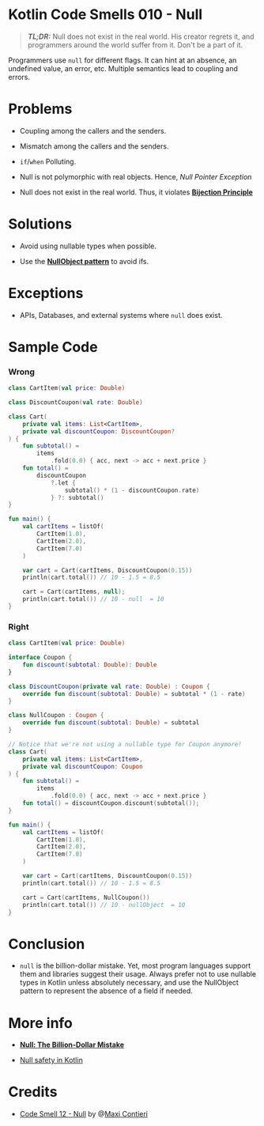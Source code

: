 # Kotlin Code Smells 010 - Null

> ***TL;DR:*** Null does not exist in the real world. His creator regrets it, and programmers around the world suffer from it. Don't be a part of it.

Programmers use `null` for different flags. It can hint at an absence, an undefined value, an error, etc. Multiple semantics lead to coupling and errors.

# Problems

*   Coupling among the callers and the senders.
    
*   Mismatch among the callers and the senders.
    
*   `if`/`when` Polluting.
    
*   Null is not polymorphic with real objects. Hence, *Null Pointer Exception*
    
*   Null does not exist in the real world. Thus, it violates [**Bijection Principle**](https://maximilianocontieri.com/the-one-and-only-software-design-principle)
    

# Solutions

*   Avoid using nullable types when possible.
    
*   Use the [**NullObject pattern**](https://en.wikipedia.org/wiki/Null_object_pattern) to avoid ifs.
    

# Exceptions

*   APIs, Databases, and external systems where `null` does exist.
    

# **Sample Code**

### Wrong

```kotlin
class CartItem(val price: Double)

class DiscountCoupon(val rate: Double)

class Cart(
    private val items: List<CartItem>,
    private val discountCoupon: DiscountCoupon?
) {
    fun subtotal() = 
        items
            .fold(0.0) { acc, next -> acc + next.price }
    fun total() =
        discountCoupon
            ?.let {
                subtotal() * (1 - discountCoupon.rate)
            } ?: subtotal()
}

fun main() {
    val cartItems = listOf(
        CartItem(1.0),
        CartItem(2.0),
        CartItem(7.0)
    )

    var cart = Cart(cartItems, DiscountCoupon(0.15))
    println(cart.total()) // 10 - 1.5 = 8.5

    cart = Cart(cartItems, null);
    println(cart.total()) // 10 - null  = 10
}
```

### Right

```kotlin
class CartItem(val price: Double)

interface Coupon {
    fun discount(subtotal: Double): Double
}

class DiscountCoupon(private val rate: Double) : Coupon {
    override fun discount(subtotal: Double) = subtotal * (1 - rate)
}

class NullCoupon : Coupon {
    override fun discount(subtotal: Double) = subtotal
}

// Notice that we're not using a nullable type for Coupon anymore!
class Cart(
    private val items: List<CartItem>,
    private val discountCoupon: Coupon
) {
    fun subtotal() =
        items
            .fold(0.0) { acc, next -> acc + next.price }
    fun total() = discountCoupon.discount(subtotal());
}

fun main() {
    val cartItems = listOf(
        CartItem(1.0),
        CartItem(2.0),
        CartItem(7.0)
    )

    var cart = Cart(cartItems, DiscountCoupon(0.15))
    println(cart.total()) // 10 - 1.5 = 8.5

    cart = Cart(cartItems, NullCoupon())
    println(cart.total()) // 10 - nullObject  = 10
}
```

# Conclusion

*   `null` is the billion-dollar mistake. Yet, most program languages support them and libraries suggest their usage. Always prefer not to use nullable types in Kotlin unless absolutely necessary, and use the NullObject pattern to represent the absence of a field if needed.
    

# More info

*   [**Null: The Billion-Dollar Mistake**](https://maximilianocontieri.com/null-the-billion-dollar-mistake)
    
*   [Null safety in Kotlin](https://kotlinlang.org/docs/null-safety.html)
    

# Credits

*   [Code Smell 12 - Null](https://maximilianocontieri.com/code-smell-12-null) by @[Maxi Contieri](@mcsee)